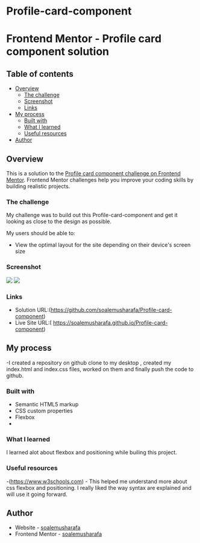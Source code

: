 # Profile-card-component

# Frontend Mentor - Profile card component solution


## Table of contents

- [Overview](#overview)
  - [The challenge](#the-challenge)
  - [Screenshot](#screenshot)
  - [Links](#links)
- [My process](#my-process)
  - [Built with](#built-with)
  - [What I learned](#what-i-learned)
  - [Useful resources](#useful-resources)
- [Author](#author)


## Overview
This is a solution to the [Profile card component challenge on Frontend Mentor](https://www.frontendmentor.io/challenges/profile-card-component-cfArpWshJ). Frontend Mentor challenges help you improve your coding skills by building realistic projects. 

### The challenge

My challenge was to build out this Profile-card-component and get it looking as close to the design as possible.

My users should be able to:

- View the optimal layout for the site depending on their device's screen size
  
### Screenshot

![](https://github.com/soalemusharafa/Profile-card-component/blob/main/Screenshots/Screenshot%202021-07-28%20at%2014-45-29%20profile-card.png)
![](https://github.com/soalemusharafa/Profile-card-component/blob/main/Screenshots/Screenshot%202021-07-28%20at%2014-45-29%20profile-card.png)



### Links

- Solution URL:(https://github.com/soalemusharafa/Profile-card-component)
- Live Site URL:( https://soalemusharafa.github.io/Profile-card-component)

## My process
-I created a repository on github clone to my desktop , created my index.html and index.css files, worked on them and finally push the code to github.

### Built with

- Semantic HTML5 markup
- CSS custom properties
- Flexbox
- 

### What I learned

I learned alot about  flexbox and positioning while builing this project. 




### Useful resources

-(https://www.w3schools.com) - This helped me understand more about css flexbox and positioning. I really liked the way syntax are explained and will use it going forward.


## Author

- Website - [soalemusharafa](https://github.com/soalemusharafa)
- Frontend Mentor - [soalemusharafa](https://www.frontendmentor.io/profile/soalemusharafa)


